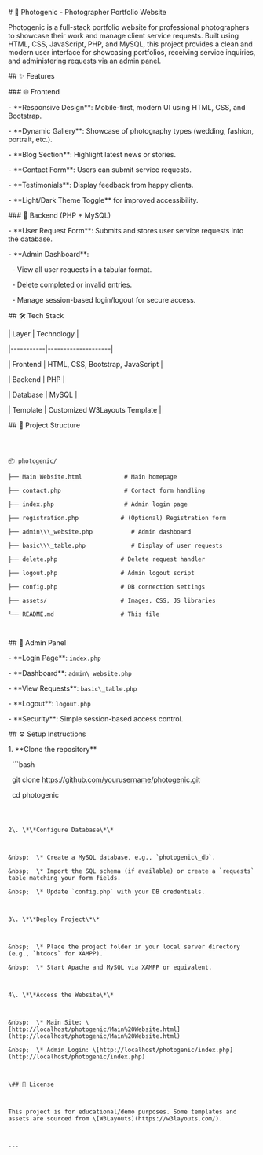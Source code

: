 \# 📸 Photogenic - Photographer Portfolio Website



Photogenic is a full-stack portfolio website for professional photographers to showcase their work and manage client service requests. Built using HTML, CSS, JavaScript, PHP, and MySQL, this project provides a clean and modern user interface for showcasing portfolios, receiving service inquiries, and administering requests via an admin panel.



\## ✨ Features



\### 🌐 Frontend

\- \*\*Responsive Design\*\*: Mobile-first, modern UI using HTML, CSS, and Bootstrap.

\- \*\*Dynamic Gallery\*\*: Showcase of photography types (wedding, fashion, portrait, etc.).

\- \*\*Blog Section\*\*: Highlight latest news or stories.

\- \*\*Contact Form\*\*: Users can submit service requests.

\- \*\*Testimonials\*\*: Display feedback from happy clients.

\- \*\*Light/Dark Theme Toggle\*\* for improved accessibility.



\### 🔧 Backend (PHP + MySQL)

\- \*\*User Request Form\*\*: Submits and stores user service requests into the database.

\- \*\*Admin Dashboard\*\*:

&nbsp; - View all user requests in a tabular format.

&nbsp; - Delete completed or invalid entries.

&nbsp; - Manage session-based login/logout for secure access.



\## 🛠️ Tech Stack



| Layer     | Technology         |

|-----------|--------------------|

| Frontend  | HTML, CSS, Bootstrap, JavaScript |

| Backend   | PHP                |

| Database  | MySQL              |

| Template  | Customized W3Layouts Template |



\## 📁 Project Structure



```



📦 photogenic/

├── Main Website.html            # Main homepage

├── contact.php                  # Contact form handling

├── index.php                    # Admin login page

├── registration.php            # (Optional) Registration form

├── admin\\\_website.php           # Admin dashboard

├── basic\\\_table.php             # Display of user requests

├── delete.php                  # Delete request handler

├── logout.php                  # Admin logout script

├── config.php                  # DB connection settings

├── assets/                     # Images, CSS, JS libraries

└── README.md                   # This file



````



\## 🔐 Admin Panel



\- \*\*Login Page\*\*: `index.php`

\- \*\*Dashboard\*\*: `admin\_website.php`

\- \*\*View Requests\*\*: `basic\_table.php`

\- \*\*Logout\*\*: `logout.php`

\- \*\*Security\*\*: Simple session-based access control.



\## ⚙️ Setup Instructions



1\. \*\*Clone the repository\*\*

&nbsp;  ```bash

&nbsp;  git clone https://github.com/yourusername/photogenic.git

&nbsp;  cd photogenic

````



2\. \*\*Configure Database\*\*



&nbsp;  \* Create a MySQL database, e.g., `photogenic\_db`.

&nbsp;  \* Import the SQL schema (if available) or create a `requests` table matching your form fields.

&nbsp;  \* Update `config.php` with your DB credentials.



3\. \*\*Deploy Project\*\*



&nbsp;  \* Place the project folder in your local server directory (e.g., `htdocs` for XAMPP).

&nbsp;  \* Start Apache and MySQL via XAMPP or equivalent.



4\. \*\*Access the Website\*\*



&nbsp;  \* Main Site: \[http://localhost/photogenic/Main%20Website.html](http://localhost/photogenic/Main%20Website.html)

&nbsp;  \* Admin Login: \[http://localhost/photogenic/index.php](http://localhost/photogenic/index.php)



\## 📜 License



This project is for educational/demo purposes. Some templates and assets are sourced from \[W3Layouts](https://w3layouts.com/).



---

